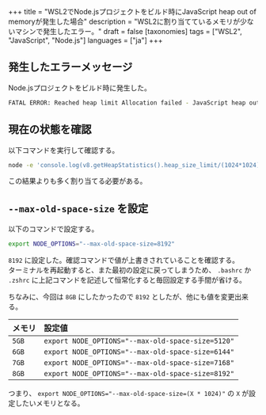 +++
title = "WSL2でNode.jsプロジェクトをビルド時にJavaScript heap out of memoryが発生した場合"
description = "WSL2に割り当てているメモリが少ないマシンで発生したエラー。"
draft = false
[taxonomies]
tags = ["WSL2", "JavaScript", "Node.js"]
languages = ["ja"]
+++

## 発生したエラーメッセージ

Node.jsプロジェクトをビルド時に発生した。

```sh
FATAL ERROR: Reached heap limit Allocation failed - JavaScript heap out of memory
```

## 現在の状態を確認

以下コマンドを実行して確認する。

```sh
node -e 'console.log(v8.getHeapStatistics().heap_size_limit/(1024*1024))'
```

この結果よりも多く割り当てる必要がある。

## `--max-old-space-size` を設定

以下のコマンドで設定する。

```sh
export NODE_OPTIONS="--max-old-space-size=8192"
```

`8192` に設定した。確認コマンドで値が上書きされていることを確認する。\
ターミナルを再起動すると、また最初の設定に戻ってしまうため、 `.bashrc` か `.zshrc` に上記コマンドを記述して恒常化すると毎回設定する手間が省ける。

ちなみに、今回は `8GB` にしたかったので `8192` としたが、他にも値を変更出来る。

| メモリ | 設定値                                            |
| :----- | :------------------------------------------------ |
| `5GB`  | `export NODE_OPTIONS="--max-old-space-size=5120"` |
| `6GB`  | `export NODE_OPTIONS="--max-old-space-size=6144"` |
| `7GB`  | `export NODE_OPTIONS="--max-old-space-size=7168"` |
| `8GB`  | `export NODE_OPTIONS="--max-old-space-size=8192"` |

つまり、 `export NODE_OPTIONS="--max-old-space-size=(X * 1024)"` の `X` が設定したいメモリとなる。

